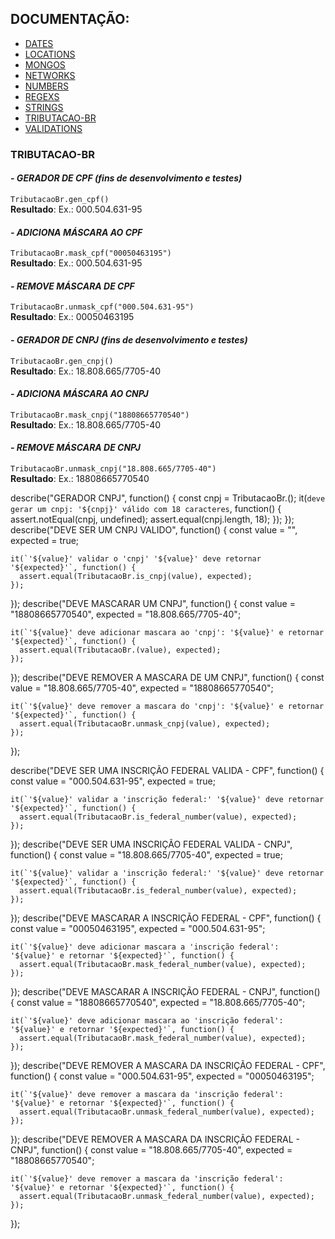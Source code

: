 ## DOCUMENTAÇÃO:

-   [DATES](https://github.com/maviniciuus/js-helpers/blob/master/doc/DATES.md)
-   [LOCATIONS](https://github.com/maviniciuus/js-helpers/blob/master/doc/LOCATIONS.md)
-   [MONGOS](https://github.com/maviniciuus/js-helpers/blob/master/doc/MONGOS.md)
-   [NETWORKS](https://github.com/maviniciuus/js-helpers/blob/master/doc/NETWORKS.md)
-   [NUMBERS](https://github.com/maviniciuus/js-helpers/blob/master/doc/NUMBERS.md)
-   [REGEXS](https://github.com/maviniciuus/js-helpers/blob/master/doc/REGEXS.md)
-   [STRINGS](https://github.com/maviniciuus/js-helpers/blob/master/doc/STRINGS.md)
-   [TRIBUTACAO-BR](https://github.com/maviniciuus/js-helpers/blob/master/doc/TRIBUTACAO-BR.md)
-   [VALIDATIONS](https://github.com/maviniciuus/js-helpers/blob/master/doc/VALIDATIONS.md)

### TRIBUTACAO-BR

#### *- GERADOR DE CPF (fins de desenvolvimento e testes)*

`TributacaoBr.gen_cpf()`  
**Resultado**: Ex.: 000.504.631-95  

#### *- ADICIONA MÁSCARA AO CPF*

`TributacaoBr.mask_cpf("00050463195")`  
**Resultado**: Ex.: 000.504.631-95  

#### *- REMOVE MÁSCARA DE CPF*

`TributacaoBr.unmask_cpf("000.504.631-95")`  
**Resultado**: Ex.: 00050463195  

#### *- GERADOR DE CNPJ (fins de desenvolvimento e testes)*

`TributacaoBr.gen_cnpj()`  
**Resultado**: Ex.: 18.808.665/7705-40  

#### *- ADICIONA MÁSCARA AO CNPJ*

`TributacaoBr.mask_cnpj("18808665770540")`  
**Resultado**: Ex.: 18.808.665/7705-40  

#### *- REMOVE MÁSCARA DE CNPJ*

`TributacaoBr.unmask_cnpj("18.808.665/7705-40")`  
**Resultado**: Ex.: 18808665770540  


  describe("GERADOR CNPJ", function() {
    const cnpj = TributacaoBr.();
    it(`deve gerar um cnpj: '${cnpj}' válido com 18 caracteres`, function() {
      assert.notEqual(cnpj, undefined);
      assert.equal(cnpj.length, 18);
    });
  });
  describe("DEVE SER UM CNPJ VALIDO", function() {
    const value = "",
      expected = true;

    it(`'${value}' validar o 'cnpj' '${value}' deve retornar '${expected}'`, function() {
      assert.equal(TributacaoBr.is_cnpj(value), expected);
    });
  });
  describe("DEVE MASCARAR UM CNPJ", function() {
    const value = "18808665770540",
      expected = "18.808.665/7705-40";

    it(`'${value}' deve adicionar mascara ao 'cnpj': '${value}' e retornar '${expected}'`, function() {
      assert.equal(TributacaoBr.(value), expected);
    });
  });
  describe("DEVE REMOVER A MASCARA DE UM CNPJ", function() {
    const value = "18.808.665/7705-40",
      expected = "18808665770540";

    it(`'${value}' deve remover a mascara do 'cnpj': '${value}' e retornar '${expected}'`, function() {
      assert.equal(TributacaoBr.unmask_cnpj(value), expected);
    });
  });

  describe("DEVE SER UMA INSCRIÇÃO FEDERAL VALIDA - CPF", function() {
    const value = "000.504.631-95",
      expected = true;

    it(`'${value}' validar a 'inscrição federal:' '${value}' deve retornar '${expected}'`, function() {
      assert.equal(TributacaoBr.is_federal_number(value), expected);
    });
  });
  describe("DEVE SER UMA INSCRIÇÃO FEDERAL VALIDA - CNPJ", function() {
    const value = "18.808.665/7705-40",
      expected = true;

    it(`'${value}' validar a 'inscrição federal:' '${value}' deve retornar '${expected}'`, function() {
      assert.equal(TributacaoBr.is_federal_number(value), expected);
    });
  });
  describe("DEVE MASCARAR A INSCRIÇÃO FEDERAL - CPF", function() {
    const value = "00050463195",
      expected = "000.504.631-95";

    it(`'${value}' deve adicionar mascara a 'inscrição federal': '${value}' e retornar '${expected}'`, function() {
      assert.equal(TributacaoBr.mask_federal_number(value), expected);
    });
  });
  describe("DEVE MASCARAR A INSCRIÇÃO FEDERAL - CNPJ", function() {
    const value = "18808665770540",
      expected = "18.808.665/7705-40";

    it(`'${value}' deve adicionar mascara ao 'inscrição federal': '${value}' e retornar '${expected}'`, function() {
      assert.equal(TributacaoBr.mask_federal_number(value), expected);
    });
  });
  describe("DEVE REMOVER A MASCARA DA INSCRIÇÃO FEDERAL - CPF", function() {
    const value = "000.504.631-95",
      expected = "00050463195";

    it(`'${value}' deve remover a mascara da 'inscrição federal': '${value}' e retornar '${expected}'`, function() {
      assert.equal(TributacaoBr.unmask_federal_number(value), expected);
    });
  });
  describe("DEVE REMOVER A MASCARA DA INSCRIÇÃO FEDERAL - CNPJ", function() {
    const value = "18.808.665/7705-40",
      expected = "18808665770540";

    it(`'${value}' deve remover a mascara da 'inscrição federal': '${value}' e retornar '${expected}'`, function() {
      assert.equal(TributacaoBr.unmask_federal_number(value), expected);
    });
  });

